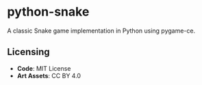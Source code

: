 # python-snake
A classic Snake game implementation in Python using pygame-ce.

## Licensing

- **Code**: MIT License
- **Art Assets**: CC BY 4.0